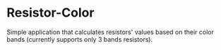 # Resistor-Color

Simple application that calculates resistors' values based on their color bands (currently supports only 3 bands resistors).
